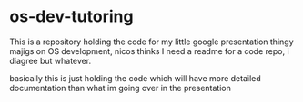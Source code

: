 # os-dev-tutoring

This is a repository holding the code for my little google presentation thingy majigs on OS development, nicos thinks I need a readme for a code repo, i diagree but whatever.

basically this is just holding the code which will have more detailed documentation than what im going over in the presentation
